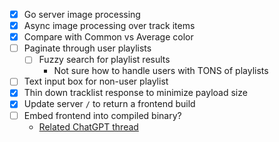 - [x] Go server image processing
- [x] Async image processing over track items
- [x] Compare with Common vs Average color
- [ ] Paginate through user playlists
    - [ ] Fuzzy search for playlist results
        - Not sure how to handle users with TONS of playlists
- [ ] Text input box for non-user playlist
- [x] Thin down tracklist response to minimize payload size
- [x] Update server `/` to return a frontend build
- [ ] Embed frontend into compiled binary?
    - [Related ChatGPT thread](https://chatgpt.com/c/67eb583e-2fb0-800d-8a0f-90cf99b19e2d)

